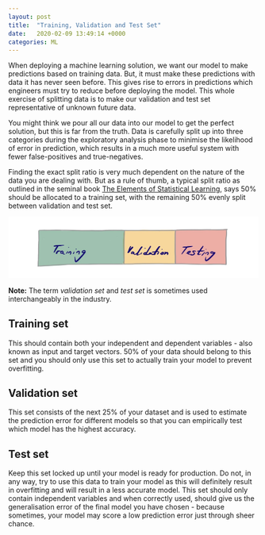 ```yaml
---
layout: post
title:  "Training, Validation and Test Set"
date:   2020-02-09 13:49:14 +0000
categories: ML
---
```


When deploying a machine learning solution, we want our model to make predictions based on training data. But, it must make these predictions with data it has never seen before. This gives rise to errors in predictions which engineers must try to reduce before deploying the model. This whole exercise of splitting data is to make our validation and test set representative of unknown future data.

You might think we pour all our data into our model to get the perfect solution, but this is far from the truth. Data is carefully split up into three categories during the exploratory analysis phase to minimise the likelihood of error in prediction, which results in a much more useful system with fewer false-positives and true-negatives.

Finding the exact split ratio is very much dependent on the nature of the data you are dealing with. But as a rule of thumb, a typical split ratio as outlined in the seminal book [The Elements of Statistical Learning](https://web.stanford.edu/~hastie/Papers/ESLII.pdf), says 50% should be allocated to a training set, with the remaining 50% evenly split between validation and test set.

![50% training set, 25% validation set, 25% test set](/assets/C50C302C-E55A-4905-8171-D2D6B08285CF.jpeg)

**Note:** The term _validation set_ and _test set_ is sometimes used interchangeably in the industry.

## Training set

This should contain both your independent and dependent variables - also known as input and 
target vectors. 50% of your data should belong to this set and you should only use this set to actually train your model to prevent overfitting. 

## Validation set

This set consists of the next 25% of your dataset and is used to estimate the prediction error for different models so that you can empirically test which model has the highest accuracy.

## Test set

Keep this set locked up until your model is ready for production. Do not, in any way, try to use this data to train your model as this will definitely result in overfitting and will result in a less accurate model. This set should only contain independent variables and when correctly used, should give us the generalisation error of the final model you have chosen - because sometimes, your model may score a low prediction error just through sheer chance.
